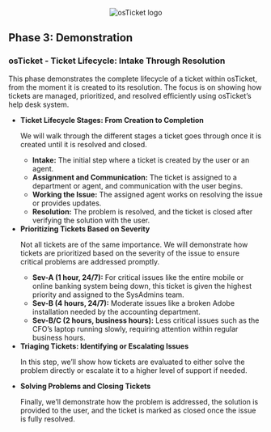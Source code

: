<p align="center">
<img src="https://i.imgur.com/Clzj7Xs.png" alt="osTicket logo"/>
</p>

<h2>Phase 3: Demonstration</h2>

<h3>osTicket - Ticket Lifecycle: Intake Through Resolution</h3>

<p>This phase demonstrates the complete lifecycle of a ticket within osTicket, from the moment it is created to its resolution. The focus is on showing how tickets are managed, prioritized, and resolved efficiently using osTicket’s help desk system.</p>

<ul>
  <li><strong>Ticket Lifecycle Stages: From Creation to Completion</strong>
    <p>We will walk through the different stages a ticket goes through once it is created until it is resolved and closed.</p>
    <ul>
      <li><strong>Intake:</strong> The initial step where a ticket is created by the user or an agent.</li>
      <li><strong>Assignment and Communication:</strong> The ticket is assigned to a department or agent, and communication with the user begins.</li>
      <li><strong>Working the Issue:</strong> The assigned agent works on resolving the issue or provides updates.</li>
      <li><strong>Resolution:</strong> The problem is resolved, and the ticket is closed after verifying the solution with the user.</li>
    </ul>
  </li>

  <li><strong>Prioritizing Tickets Based on Severity</strong>
    <p>Not all tickets are of the same importance. We will demonstrate how tickets are prioritized based on the severity of the issue to ensure critical problems are addressed promptly.</p>
    <ul>
      <li><strong>Sev-A (1 hour, 24/7):</strong> For critical issues like the entire mobile or online banking system being down, this ticket is given the highest priority and assigned to the SysAdmins team.</li>
      <li><strong>Sev-B (4 hours, 24/7):</strong> Moderate issues like a broken Adobe installation needed by the accounting department.</li>
      <li><strong>Sev-B/C (2 hours, business hours):</strong> Less critical issues such as the CFO’s laptop running slowly, requiring attention within regular business hours.</li>
    </ul>
  </li>

  <li><strong>Triaging Tickets: Identifying or Escalating Issues</strong>
    <p>In this step, we’ll show how tickets are evaluated to either solve the problem directly or escalate it to a higher level of support if needed.</p>
  </li>

  <li><strong>Solving Problems and Closing Tickets</strong>
    <p>Finally, we’ll demonstrate how the problem is addressed, the solution is provided to the user, and the ticket is marked as closed once the issue is fully resolved.</p>
  </li>
</ul>